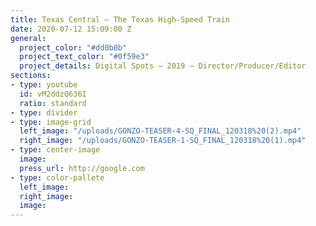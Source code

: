 ```yaml
---
title: Texas Central — The Texas High-Speed Train
date: 2020-07-12 15:09:00 Z
general:
  project_color: "#dd0b0b"
  project_text_color: "#0f59e3"
  project_details: Digital Spots – 2019 – Director/Producer/Editor
sections:
- type: youtube
  id: vM2ddzQ636I
  ratio: standard
- type: divider
- type: image-grid
  left_image: "/uploads/GONZO-TEASER-4-SQ_FINAL_120318%20(2).mp4"
  right_image: "/uploads/GONZO-TEASER-1-SQ_FINAL_120318%20(1).mp4"
- type: center-image
  image: 
  press_url: http://google.com
- type: color-pallete
  left_image: 
  right_image: 
  image: 
---
```


